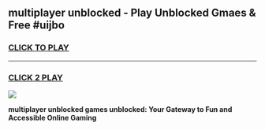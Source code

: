 
## multiplayer unblocked - Play Unblocked Gmaes & Free #uijbo
<h3>
<a href="https://news.freeplayer.one?title=multiplayer_unblocked&ref=24F">CLICK TO PLAY</a></h3>
<hr>

<h3>
<a href="https://news.freeplayer.one?title=multiplayer_unblocked&ref=24F">CLICK 2 PLAY</a>
  
</h3>

<a href="https://news.freeplayer.one?title=multiplayer_unblocked&ref=24F/"><img src="https://clearcache.store/games.png"></a>


**multiplayer unblocked games unblocked: Your Gateway to Fun and Accessible Online Gaming**
